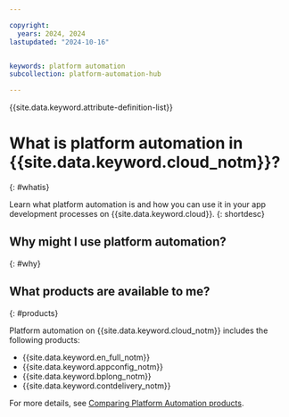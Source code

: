 ```yaml
---

copyright:
  years: 2024, 2024
lastupdated: "2024-10-16"


keywords: platform automation
subcollection: platform-automation-hub

---
```



{{site.data.keyword.attribute-definition-list}}

# What is platform automation in {{site.data.keyword.cloud_notm}}?
{: #whatis}

Learn what platform automation is and how you can use it in your app development processes on {{site.data.keyword.cloud}}.
{: shortdesc}

## Why might I use platform automation?
{: #why}

## What products are available to me?
{: #products}

Platform automation on {{site.data.keyword.cloud_notm}} includes the following products: 

* {{site.data.keyword.en_full_notm}}
* {{site.data.keyword.appconfig_notm}}
* {{site.data.keyword.bplong_notm}}
* {{site.data.keyword.contdelivery_notm}}

For more details, see [Comparing Platform Automation products](/docs/platform-automation-hub?topic=platform-automation-hub-compare).

